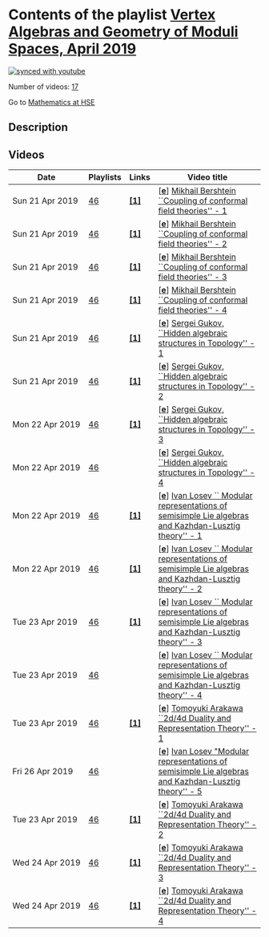 # Contents of the playlist [Vertex Algebras and Geometry of Moduli Spaces, April 2019](https://www.youtube.com/playlist?list=PLq3E5oubNNoCvEGe2v8NBZvLlQcX_3IQN)

[![synced with youtube](https://img.shields.io/github/last-commit/mathphysschool/mathphysschool.github.io/autoupdate1?label=synced%20with%20youtube)](#)

Number of videos: [17](#videos)

Go to [Mathematics at HSE](../README.md)

## Description



## Videos

|Date|Playlists|Links|Video title|
|---|---|---|---|
| Sun&nbsp;21&nbsp;Apr&nbsp;2019 | [46](../playlists/46 "Vertex Algebras and Geometry of Moduli Spaces, April 2019") | [**[1]**](https://mf.hse.ru/en/announcements/253894100.html) | [[**e**](https://studio.youtube.com/video/okgqppOAcSY/edit "Edit")] [Mikhail Bershtein ``Coupling of conformal field theories'' - 1](https://www.youtube.com/watch?v=okgqppOAcSY&list=PLq3E5oubNNoCvEGe2v8NBZvLlQcX_3IQN "International conference &#34;Vertex Algebras and Geometry of Moduli Spaces&#34;, https://mf.hse.ru/en/announcements/253894100.html") |
| Sun&nbsp;21&nbsp;Apr&nbsp;2019 | [46](../playlists/46 "Vertex Algebras and Geometry of Moduli Spaces, April 2019") | [**[1]**](https://mf.hse.ru/en/announcements/253894100.html) | [[**e**](https://studio.youtube.com/video/lQ2gN7dXoPU/edit "Edit")] [Mikhail Bershtein ``Coupling of conformal field theories'' - 2](https://www.youtube.com/watch?v=lQ2gN7dXoPU&list=PLq3E5oubNNoCvEGe2v8NBZvLlQcX_3IQN "International conference &#34;Vertex Algebras and Geometry of Moduli Spaces&#34;, https://mf.hse.ru/en/announcements/253894100.html&#013;&#013;Unfortunately sound disappeared around 40:00.") |
| Sun&nbsp;21&nbsp;Apr&nbsp;2019 | [46](../playlists/46 "Vertex Algebras and Geometry of Moduli Spaces, April 2019") | [**[1]**](https://mf.hse.ru/en/announcements/253894100.html) | [[**e**](https://studio.youtube.com/video/n1eWRDg9lns/edit "Edit")] [Mikhail Bershtein ``Coupling of conformal field theories'' - 3](https://www.youtube.com/watch?v=n1eWRDg9lns&list=PLq3E5oubNNoCvEGe2v8NBZvLlQcX_3IQN "International conference &#34;Vertex Algebras and Geometry of Moduli Spaces&#34;, https://mf.hse.ru/en/announcements/253894100.html") |
| Sun&nbsp;21&nbsp;Apr&nbsp;2019 | [46](../playlists/46 "Vertex Algebras and Geometry of Moduli Spaces, April 2019") | [**[1]**](https://mf.hse.ru/en/announcements/253894100.html) | [[**e**](https://studio.youtube.com/video/mvhqpojFuuQ/edit "Edit")] [Mikhail Bershtein ``Coupling of conformal field theories'' - 4](https://www.youtube.com/watch?v=mvhqpojFuuQ&list=PLq3E5oubNNoCvEGe2v8NBZvLlQcX_3IQN "International conference &#34;Vertex Algebras and Geometry of Moduli Spaces&#34;, https://mf.hse.ru/en/announcements/253894100.html") |
| Sun&nbsp;21&nbsp;Apr&nbsp;2019 | [46](../playlists/46 "Vertex Algebras and Geometry of Moduli Spaces, April 2019") | [**[1]**](https://mf.hse.ru/en/announcements/253894100.html) | [[**e**](https://studio.youtube.com/video/eeRtDDyY-TU/edit "Edit")] [Sergei Gukov, ``Hidden algebraic structures in Topology'' - 1](https://www.youtube.com/watch?v=eeRtDDyY-TU&list=PLq3E5oubNNoCvEGe2v8NBZvLlQcX_3IQN "International conference &#34;Vertex Algebras and Geometry of Moduli Spaces&#34;, https://mf.hse.ru/en/announcements/253894100.html") |
| Sun&nbsp;21&nbsp;Apr&nbsp;2019 | [46](../playlists/46 "Vertex Algebras and Geometry of Moduli Spaces, April 2019") | [**[1]**](https://mf.hse.ru/en/announcements/253894100.html) | [[**e**](https://studio.youtube.com/video/y134VCm8ZZY/edit "Edit")] [Sergei Gukov, ``Hidden algebraic structures in Topology'' - 2](https://www.youtube.com/watch?v=y134VCm8ZZY&list=PLq3E5oubNNoCvEGe2v8NBZvLlQcX_3IQN "International conference &#34;Vertex Algebras and Geometry of Moduli Spaces&#34;, https://mf.hse.ru/en/announcements/253894100.html") |
| Mon&nbsp;22&nbsp;Apr&nbsp;2019 | [46](../playlists/46 "Vertex Algebras and Geometry of Moduli Spaces, April 2019") | [**[1]**](https://mf.hse.ru/en/announcements/253894100.html) | [[**e**](https://studio.youtube.com/video/izqh19-jBoc/edit "Edit")] [Sergei Gukov, ``Hidden algebraic structures in Topology''   - 3](https://www.youtube.com/watch?v=izqh19-jBoc&list=PLq3E5oubNNoCvEGe2v8NBZvLlQcX_3IQN "International conference &#34;Vertex Algebras and Geometry of Moduli Spaces&#34;, https://mf.hse.ru/en/announcements/253894100.html") |
| Mon&nbsp;22&nbsp;Apr&nbsp;2019 | [46](../playlists/46 "Vertex Algebras and Geometry of Moduli Spaces, April 2019") |  | [[**e**](https://studio.youtube.com/video/stSYA_ONhsw/edit "Edit")] [Sergei Gukov, ``Hidden algebraic structures in Topology''   - 4](https://www.youtube.com/watch?v=stSYA_ONhsw&list=PLq3E5oubNNoCvEGe2v8NBZvLlQcX_3IQN) |
| Mon&nbsp;22&nbsp;Apr&nbsp;2019 | [46](../playlists/46 "Vertex Algebras and Geometry of Moduli Spaces, April 2019") | [**[1]**](https://mf.hse.ru/en/announcements/253894100.html) | [[**e**](https://studio.youtube.com/video/f8pCSgBz2DY/edit "Edit")] [Ivan Losev `` Modular representations of semisimple Lie algebras and Kazhdan-Lusztig theory''   - 1](https://www.youtube.com/watch?v=f8pCSgBz2DY&list=PLq3E5oubNNoCvEGe2v8NBZvLlQcX_3IQN "International conference &#34;Vertex Algebras and Geometry of Moduli Spaces&#34;, https://mf.hse.ru/en/announcements/253894100.html") |
| Mon&nbsp;22&nbsp;Apr&nbsp;2019 | [46](../playlists/46 "Vertex Algebras and Geometry of Moduli Spaces, April 2019") | [**[1]**](https://mf.hse.ru/en/announcements/253894100.html) | [[**e**](https://studio.youtube.com/video/ASqe-A3LBvI/edit "Edit")] [Ivan Losev `` Modular representations of semisimple Lie algebras and Kazhdan-Lusztig theory''   - 2](https://www.youtube.com/watch?v=ASqe-A3LBvI&list=PLq3E5oubNNoCvEGe2v8NBZvLlQcX_3IQN "International conference &#34;Vertex Algebras and Geometry of Moduli Spaces&#34;, https://mf.hse.ru/en/announcements/253894100.html") |
| Tue&nbsp;23&nbsp;Apr&nbsp;2019 | [46](../playlists/46 "Vertex Algebras and Geometry of Moduli Spaces, April 2019") | [**[1]**](https://mf.hse.ru/en/announcements/253894100.html) | [[**e**](https://studio.youtube.com/video/7OEgTTWUuXs/edit "Edit")] [Ivan Losev `` Modular representations of semisimple Lie algebras and Kazhdan-Lusztig theory'' - 3](https://www.youtube.com/watch?v=7OEgTTWUuXs&list=PLq3E5oubNNoCvEGe2v8NBZvLlQcX_3IQN "International conference &#34;Vertex Algebras and Geometry of Moduli Spaces&#34;, https://mf.hse.ru/en/announcements/253894100.html") |
| Tue&nbsp;23&nbsp;Apr&nbsp;2019 | [46](../playlists/46 "Vertex Algebras and Geometry of Moduli Spaces, April 2019") |  | [[**e**](https://studio.youtube.com/video/YwDCxZJeyRQ/edit "Edit")] [Ivan Losev `` Modular representations of semisimple Lie algebras and Kazhdan-Lusztig theory'' - 4](https://www.youtube.com/watch?v=YwDCxZJeyRQ&list=PLq3E5oubNNoCvEGe2v8NBZvLlQcX_3IQN "Forth lecture by Ivan Losev. Two realization of affine Hecke algebra; categorefication of their equivalence due to Bezrukavnikov.") |
| Tue&nbsp;23&nbsp;Apr&nbsp;2019 | [46](../playlists/46 "Vertex Algebras and Geometry of Moduli Spaces, April 2019") | [**[1]**](https://mf.hse.ru/en/announcements/253894100.html) | [[**e**](https://studio.youtube.com/video/CB1AVDCsplU/edit "Edit")] [Tomoyuki Arakawa ``2d/4d Duality and Representation Theory''  - 1](https://www.youtube.com/watch?v=CB1AVDCsplU&list=PLq3E5oubNNoCvEGe2v8NBZvLlQcX_3IQN "International conference &#34;Vertex Algebras and Geometry of Moduli Spaces&#34;, https://mf.hse.ru/en/announcements/253894100.html") |
| Fri&nbsp;26&nbsp;Apr&nbsp;2019 | [46](../playlists/46 "Vertex Algebras and Geometry of Moduli Spaces, April 2019") |  | [[**e**](https://studio.youtube.com/video/WwRf_qmcgng/edit "Edit")] [Ivan Losev &#34;Modular representations of semisimple Lie algebras and Kazhdan-Lusztig theory'' - 5](https://www.youtube.com/watch?v=WwRf_qmcgng&list=PLq3E5oubNNoCvEGe2v8NBZvLlQcX_3IQN) |
| Tue&nbsp;23&nbsp;Apr&nbsp;2019 | [46](../playlists/46 "Vertex Algebras and Geometry of Moduli Spaces, April 2019") | [**[1]**](https://mf.hse.ru/en/announcements/253894100.html) | [[**e**](https://studio.youtube.com/video/uVLm41colUY/edit "Edit")] [Tomoyuki Arakawa ``2d/4d Duality and Representation Theory'' - 2](https://www.youtube.com/watch?v=uVLm41colUY&list=PLq3E5oubNNoCvEGe2v8NBZvLlQcX_3IQN "International conference &#34;Vertex Algebras and Geometry of Moduli Spaces&#34;, https://mf.hse.ru/en/announcements/253894100.html") |
| Wed&nbsp;24&nbsp;Apr&nbsp;2019 | [46](../playlists/46 "Vertex Algebras and Geometry of Moduli Spaces, April 2019") | [**[1]**](https://mf.hse.ru/en/announcements/253894100.html) | [[**e**](https://studio.youtube.com/video/TrwF7_qkDT0/edit "Edit")] [Tomoyuki Arakawa ``2d/4d Duality and Representation Theory'' - 3](https://www.youtube.com/watch?v=TrwF7_qkDT0&list=PLq3E5oubNNoCvEGe2v8NBZvLlQcX_3IQN "International conference &#34;Vertex Algebras and Geometry of Moduli Spaces&#34;, https://mf.hse.ru/en/announcements/253894100.html") |
| Wed&nbsp;24&nbsp;Apr&nbsp;2019 | [46](../playlists/46 "Vertex Algebras and Geometry of Moduli Spaces, April 2019") | [**[1]**](https://mf.hse.ru/en/announcements/253894100.html) | [[**e**](https://studio.youtube.com/video/8f2qfINkdys/edit "Edit")] [Tomoyuki Arakawa ``2d/4d Duality and Representation Theory'' - 4](https://www.youtube.com/watch?v=8f2qfINkdys&list=PLq3E5oubNNoCvEGe2v8NBZvLlQcX_3IQN "International conference &#34;Vertex Algebras and Geometry of Moduli Spaces&#34;, https://mf.hse.ru/en/announcements/253894100.html") |
